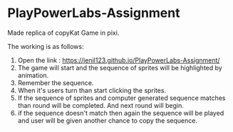 # PlayPowerLabs-Assignment
Made replica of copyKat Game in pixi.

The working is as follows:
1. Open the link : https://jenil123.github.io/PlayPowerLabs-Assignment/
2. The game will start and the sequence of sprites will be highlighted by animation.
3. Remember the sequence.
4. When it's users turn than start clicking the sprites.
5. If the sequence of sprites and computer generated sequence matches than round will be completed. And next round will begin.
6. if the sequence doesn't match then again the sequence will be played and user will be given another chance to copy the sequence. 
